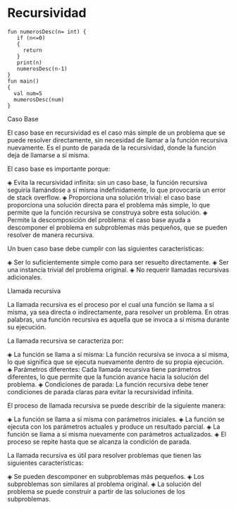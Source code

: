 # Recursividad
~~~~
fun numerosDesc(n= int) {
   if (n<=0)
   {
     return
   }
   print(n)
   numerosDesc(n-1)
}
fun main()
{
  val num=5
  mumerosDesc(num)
}
~~~~

 Caso Base
 
El caso base en recursividad es el caso más simple de un problema que se puede resolver directamente, sin necesidad de llamar a la función recursiva nuevamente. Es el punto de parada de la recursividad, donde la función deja de llamarse a sí misma.

El caso base es importante porque:

◈ Evita la recursividad infinita: sin un caso base, la función recursiva seguiría llamándose a sí misma indefinidamente, lo que provocaría un error de stack overflow.
◈ Proporciona una solución trivial: el caso base proporciona una solución directa para el problema más simple, lo que permite que la función recursiva se construya sobre esta solución.
◈ Permite la descomposición del problema: el caso base ayuda a descomponer el problema en subproblemas más pequeños, que se pueden resolver de manera recursiva.

Un buen caso base debe cumplir con las siguientes características:

◈ Ser lo suficientemente simple como para ser resuelto directamente.
◈ Ser una instancia trivial del problema original.
◈ No requerir llamadas recursivas adicionales.

Llamada recursiva

La llamada recursiva es el proceso por el cual una función se llama a sí misma, ya sea directa o indirectamente, para resolver un problema. En otras palabras, una función recursiva es aquella que se invoca a sí misma durante su ejecución.

La llamada recursiva se caracteriza por:

◈ La función se llama a sí misma: La función recursiva se invoca a sí misma, lo que significa que se ejecuta nuevamente dentro de su propia ejecución.
◈ Parámetros diferentes: Cada llamada recursiva tiene parámetros diferentes, lo que permite que la función avance hacia la solución del problema.
◈ Condiciones de parada: La función recursiva debe tener condiciones de parada claras para evitar la recursividad infinita.

El proceso de llamada recursiva se puede describir de la siguiente manera:

◈ La función se llama a sí misma con parámetros iniciales.
◈ La función se ejecuta con los parámetros actuales y produce un resultado parcial.
◈ La función se llama a sí misma nuevamente con parámetros actualizados.
◈ El proceso se repite hasta que se alcanza la condición de parada.

La llamada recursiva es útil para resolver problemas que tienen las siguientes características:

◈ Se pueden descomponer en subproblemas más pequeños.
◈ Los subproblemas son similares al problema original.
◈ La solución del problema se puede construir a partir de las soluciones de los subproblemas.
